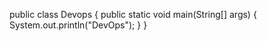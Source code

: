 public class Devops {
 public static void main(String[] args) {
        System.out.println("DevOps");
    }
}
